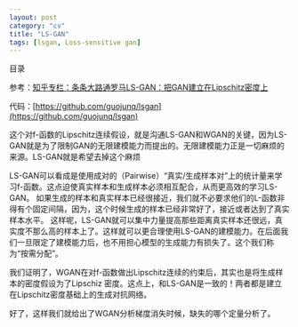 ```yaml
---
layout: post
category: "cv"
title: "LS-GAN"
tags: [lsgan, Loss-sensitive gan]
---
```


目录

<!-- TOC -->


<!-- /TOC -->

参考：[知乎专栏：条条大路通罗马LS-GAN：把GAN建立在Lipschitz密度上](https://zhuanlan.zhihu.com/p/25204020)

代码：[https://github.com/guojunq/lsgan](https://github.com/guojunq/lsgan)


这个对f-函数的Lipschitz连续假设，就是沟通LS-GAN和WGAN的关键，因为LS-GAN就是为了限制GAN的无限建模能力而提出的。无限建模能力正是一切麻烦的来源。LS-GAN就是希望去掉这个麻烦

LS-GAN可以看成是使用成对的（Pairwise）“真实/生成样本对”上的统计量来学习f-函数。这点迫使真实样本和生成样本必须相互配合，从而更高效的学习LS-GAN。
如果生成的样本和真实样本已经很接近，我们就不必要求他们的L-函数非得有个固定间隔，因为，这个时候生成的样本已经非常好了，接近或者达到了真实样本水平。
这样呢，LS-GAN就可以集中力量提高那些距离真实样本还很远，真实度不那么高的样本上了。这样就可以更合理使用LS-GAN的建模能力。在后面我们一旦限定了建模能力后，也不用担心模型的生成能力有损失了。这个我们称为“按需分配”。

我们证明了，WGAN在对f-函数做出Lipschitz连续的约束后，其实也是将生成样本的密度假设为了Lipschiz 密度。这点上，和LS-GAN是一致的！两者都是建立在Lipschitz密度基础上的生成对抗网络。

好了，这样我们就给出了WGAN分析梯度消失时候，缺失的哪个定量分析了。
